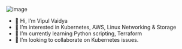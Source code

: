 ![image](https://user-images.githubusercontent.com/43813433/154260831-4a373a80-7542-4864-8e5c-5d1f88f55c4d.png)

- 👋 Hi, I’m Vipul Vaidya
- 👀 I’m interested in Kubernetes, AWS, Linux Networking & Storage 
- 🌱 I’m currently learning Python scripting, Terraform
- 💞️ I’m looking to collaborate on Kubernetes issues.
